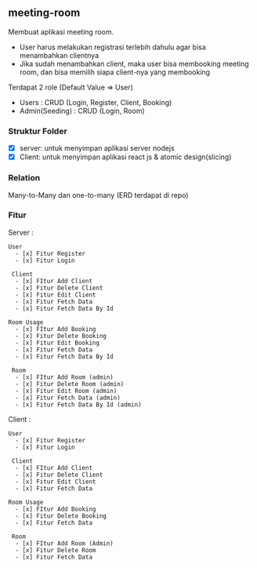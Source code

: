 ## meeting-room

Membuat aplikasi meeting room. 
- User harus melakukan registrasi terlebih dahulu agar bisa menambahkan clientnya
- Jika sudah menambahkan client, maka user bisa membooking meeting room, dan bisa memilih siapa client-nya yang membooking

Terdapat 2 role (Default Value => User)
- Users : CRUD (Login, Register, Client, Booking)
- Admin(Seeding) : CRUD (Login, Room)


### Struktur Folder
- [x] server: untuk menyimpan aplikasi server nodejs
- [x] Client: untuk menyimpan aplikasi react js & atomic design(slicing)

### Relation
Many-to-Many dan one-to-many (ERD terdapat di repo)

### Fitur

Server : 

    User
      - [x] Fitur Register
      - [x] Fitur Login
      
     Client
      - [x] FItur Add Client
      - [x] Fitur Delete Client
      - [x] Fitur Edit Client
      - [x] Fitur Fetch Data
      - [x] Fitur Fetch Data By Id
      
    Room Usage
      - [x] FItur Add Booking
      - [x] Fitur Delete Booking
      - [x] Fitur Edit Booking
      - [x] Fitur Fetch Data
      - [x] Fitur Fetch Data By Id
      
     Room
      - [x] FItur Add Room (admin)
      - [x] Fitur Delete Room (admin)
      - [x] Fitur Edit Room (admin)
      - [x] Fitur Fetch Data (admin)
      - [x] Fitur Fetch Data By Id (admin)

Client : 

    User
      - [x] Fitur Register
      - [x] Fitur Login

     Client
      - [x] FItur Add Client
      - [x] Fitur Delete Client
      - [x] Fitur Edit Client
      - [x] Fitur Fetch Data
      
    Room Usage
      - [x] FItur Add Booking
      - [x] Fitur Delete Booking
      - [x] Fitur Fetch Data

     Room
      - [x] FItur Add Room (Admin)
      - [x] Fitur Delete Room
      - [x] Fitur Fetch Data

    

  

